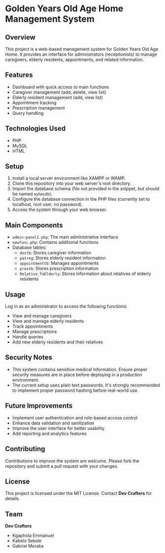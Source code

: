 # Golden Years Old Age Home Management System

## Overview

This project is a web-based management system for Golden Years Old Age Home. It provides an interface for administrators (receptionists) to manage caregivers, elderly residents, appointments, and related information.

## Features

- Dashboard with quick access to main functions
- Caregiver management (add, delete, view list)
- Elderly resident management (add, view list)
- Appointment tracking
- Prescription management
- Query handling

## Technologies Used

- PHP
- MySQL
- HTML

## Setup

1. Install a local server environment like XAMPP or WAMP.
2. Clone this repository into your web server's root directory.
3. Import the database schema (file not provided in the snippet, but should be named `myhmsdb`).
4. Configure the database connection in the PHP files (currently set to localhost, root user, no password).
5. Access the system through your web browser.

## Main Components

- `admin-panel1.php`: The main administrative interface
- `newfunc.php`: Contains additional functions 
- Database tables:
  - `doctb`: Stores caregiver information
  - `patreg`: Stores elderly resident information
  - `appointmenttb`: Manages appointments
  - `prestb`: Stores prescription information
  - `Relative_ToElderly`: Stores information about relatives of elderly residents

## Usage

Log in as an administrator to access the following functions:

- View and manage caregivers
- View and manage elderly residents
- Track appointments
- Manage prescriptions
- Handle queries
- Add new elderly residents and their relatives

## Security Notes

- This system contains sensitive medical information. Ensure proper security measures are in place before deploying in a production environment.
- The current setup uses plain text passwords. It's strongly recommended to implement proper password hashing before real-world use.

## Future Improvements

- Implement user authentication and role-based access control
- Enhance data validation and sanitization
- Improve the user interface for better usability
- Add reporting and analytics features

## Contributing

Contributions to improve the system are welcome. Please fork the repository and submit a pull request with your changes.

## License

This project is licensed under the MIT License. Contact **Dev Crafters** for details.

## Team

**Dev Crafters**

- Kgaphola Emmanuel
- Kabelo Sekole
- Gabriel Moraka

